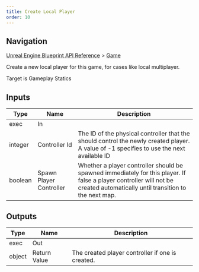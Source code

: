 ```yaml
---
title: Create Local Player
order: 10
---
```

## Navigation

[Unreal Engine Blueprint API Reference](https://dev.epicgames.com/documentation/en-us/unreal-engine/BlueprintAPI) > [Game](https://dev.epicgames.com/documentation/en-us/unreal-engine/BlueprintAPI/Game)

Create a new local player for this game, for cases like local multiplayer.

Target is Gameplay Statics

## Inputs

| Type | Name | Description |
| --- | --- | --- |
| exec | In |  |
| integer | Controller Id | The ID of the physical controller that the should control the newly created player. A value of -1 specifies to use the next available ID |
| boolean | Spawn Player Controller | Whether a player controller should be spawned immediately for this player. If false a player controller will not be created automatically until transition to the next map. |

## Outputs

| Type | Name | Description |
| --- | --- | --- |
| exec | Out |  |
| object | Return Value | The created player controller if one is created. |
